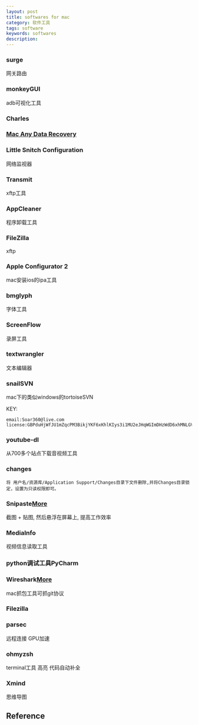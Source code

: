 ```yaml
---
layout: post
title: softwares for mac
category: 软件工具
tags: software
keywords: softwares
description: 
---
```



### surge

网关路由

### monkeyGUI

adb可视化工具

### Charles

### [Mac Any Data Recovery](http://mac-data-recovery.com/)

### Little Snitch Configuration

网络监视器

### Transmit

xftp工具

### AppCleaner

程序卸载工具

### FileZilla

xftp

### Apple Configurator 2

mac安装ios的ipa工具

### bmglyph

字体工具

### ScreenFlow

录屏工具

### textwrangler

文本编辑器

### snailSVN

mac下的类似windows的tortoiseSVN

KEY:
```
email:Soar360@live.com
license:GBPduHjWfJU1mZqcPM3BikjYKF6xKhlKIys3i1MU2eJHqWGImDHzWdD6xhMNLGVpbP2M5SN6bnxn2kSE8qHqNY5QaaRxmO3YSMHxlv2EYpjdwLcPwfeTG7kUdnhKE0vVy4RidP6Y2wZ0q74f47fzsZo45JE2hfQBFi2O9Jldjp1mW8HUpTtLA2a5/sQytXJUQl/QKO0jUQY4pa5CCx20sV1ClOTZtAGngSOJtIOFXK599sBr5aIEFyH0K7H4BoNMiiDMnxt1rD8Vb/ikJdhGMMQr0R4B+L3nWU97eaVPTRKfWGDE8/eAgKzpGwrQQoDh+nzX1xoVQ8NAuH+s4UcSeQ==
```

### youtube-dl

从700多个站点下载音视频工具

### changes

```
将 用户名/资源库/Application Support/Changes目录下文件删除,并将Changes目录锁定，设置为只读权限即可。
```

### Snipaste[More](https://zh.snipaste.com)

截图 + 贴图, 然后悬浮在屏幕上, 提高工作效率

### MediaInfo

视频信息读取工具

### python调试工具PyCharm

### Wireshark[More](https://xiaowenxia.github.io/git-inside/2021/02/23/git-internal-protocol.1/index.html)

mac抓包工具可抓git协议

### Filezilla

### parsec

远程连接 GPU加速

### ohmyzsh

terminal工具 高亮 代码自动补全

### Xmind

思维导图

## Reference
